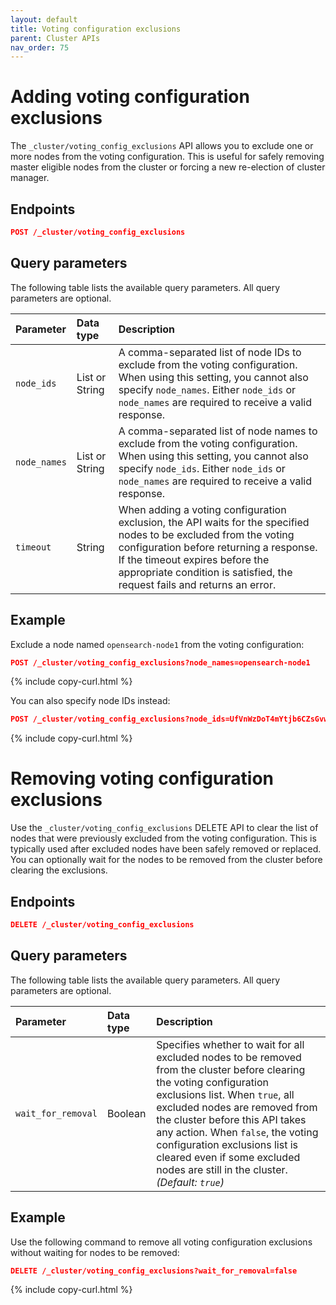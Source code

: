 ```yaml
---
layout: default
title: Voting configuration exclusions
parent: Cluster APIs
nav_order: 75
---
```


# Adding voting configuration exclusions

The `_cluster/voting_config_exclusions` API allows you to exclude one or more nodes from the voting configuration. This is useful for safely removing master eligible nodes from the cluster or forcing a new re-election of cluster manager.

<!-- spec_insert_start
api: cluster.post_voting_config_exclusions
component: endpoints
-->
## Endpoints
```json
POST /_cluster/voting_config_exclusions
```
<!-- spec_insert_end -->

<!-- spec_insert_start
api: cluster.post_voting_config_exclusions
component: query_parameters
include_global: false
include_deprecated: false
columns: Parameter, Data type, Description
pretty: true
-->
## Query parameters

The following table lists the available query parameters. All query parameters are optional.

| Parameter    | Data type      | Description                                                                                                                                                                                                                                                                 |
|:-------------|:---------------|:----------------------------------------------------------------------------------------------------------------------------------------------------------------------------------------------------------------------------------------------------------------------------|
| `node_ids`   | List or String | A comma-separated list of node IDs to exclude from the voting configuration. When using this setting, you cannot also specify `node_names`. Either `node_ids` or `node_names` are required to receive a valid response.                                                     |
| `node_names` | List or String | A comma-separated list of node names to exclude from the voting configuration. When using this setting, you cannot also specify `node_ids`. Either `node_ids` or `node_names` are required to receive a valid response.                                                     |
| `timeout`    | String         | When adding a voting configuration exclusion, the API waits for the specified nodes to be excluded from the voting configuration before returning a response. If the timeout expires before the appropriate condition is satisfied, the request fails and returns an error. |

<!-- spec_insert_end -->

## Example

Exclude a node named `opensearch-node1` from the voting configuration:

```json
POST /_cluster/voting_config_exclusions?node_names=opensearch-node1
```
{% include copy-curl.html %}

You can also specify node IDs instead:

```json
POST /_cluster/voting_config_exclusions?node_ids=UfVnWzDoT4mYtjb6CZsGvw
```
{% include copy-curl.html %}

# Removing voting configuration exclusions

Use the `_cluster/voting_config_exclusions` DELETE API to clear the list of nodes that were previously excluded from the voting configuration. This is typically used after excluded nodes have been safely removed or replaced. You can optionally wait for the nodes to be removed from the cluster before clearing the exclusions.

<!-- spec_insert_start
api: cluster.delete_voting_config_exclusions
component: endpoints
-->
## Endpoints
```json
DELETE /_cluster/voting_config_exclusions
```
<!-- spec_insert_end -->

<!-- spec_insert_start
api: cluster.delete_voting_config_exclusions
component: query_parameters
include_global: false
include_deprecated: false
columns: Parameter, Data type, Description
pretty: true
-->
## Query parameters

The following table lists the available query parameters. All query parameters are optional.

| Parameter          | Data type | Description                                                                                                                                                                                                                                                                                                                                                                          |
|:-------------------|:----------|:-------------------------------------------------------------------------------------------------------------------------------------------------------------------------------------------------------------------------------------------------------------------------------------------------------------------------------------------------------------------------------------|
| `wait_for_removal` | Boolean   | Specifies whether to wait for all excluded nodes to be removed from the cluster before clearing the voting configuration exclusions list. When `true`, all excluded nodes are removed from the cluster before this API takes any action. When `false`, the voting configuration exclusions list is cleared even if some excluded nodes are still in the cluster. _(Default: `true`)_ |

<!-- spec_insert_end -->

## Example

Use the following command to remove all voting configuration exclusions without waiting for nodes to be removed:

```json
DELETE /_cluster/voting_config_exclusions?wait_for_removal=false
```
{% include copy-curl.html %}

